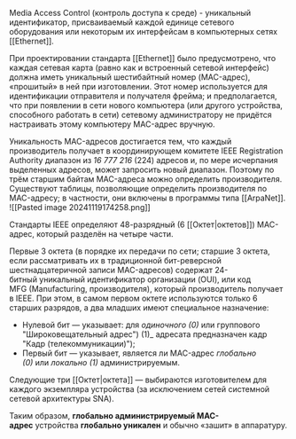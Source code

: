 Media Access Control (контроль доступа к среде) - уникальный идентификатор, присваиваемый каждой единице сетевого оборудования или некоторым их интерфейсам в компьютерных сетях [[Ethernet]].

При проектировании стандарта [[Ethernet]] было предусмотрено, что каждая сетевая карта (равно как и встроенный сетевой интерфейс) должна иметь уникальный шестибайтный номер (MAC-адрес), «прошитый» в ней при изготовлении. Этот номер используется для идентификации отправителя и получателя фрейма; и предполагается, что при появлении в сети нового компьютера (или другого устройства, способного работать в сети) сетевому администратору не придётся настраивать этому компьютеру MAC-адрес вручную.

Уникальность MAC-адресов достигается тем, что каждый производитель получает в координирующем комитете IEEE Registration Authority диапазон из _16 777 216_ (224) адресов и, по мере исчерпания выделенных адресов, может запросить новый диапазон. Поэтому по трём старшим байтам MAC-адреса можно определить производителя. Существуют таблицы, позволяющие определить производителя по MAC-адресу; в частности, они включены в программы типа [[ArpaNet]].
 ![[Pasted image 20241119174258.png]]

Стандарты IEEE определяют 48-разрядный (6 [[Oктет|октетов]]) MAC-адрес, который разделён на четыре части.

Первые 3 октета (в порядке их передачи по сети; старшие 3 октета, если рассматривать их в традиционной бит-реверсной шестнадцатеричной записи MAC-адресов) содержат 24-битный уникальный идентификатор организации (OUI), или код MFG (Manufacturing, производителя), который производитель получает в IEEE. При этом, в самом первом октете используются только 6 старших разрядов, а два младших имеют специальное назначение:

- Нулевой бит — указывает: для _одиночного (0)_ или группового "Широковещательный адрес") (1)_ адресата предназначен кадр "Кадр (телекоммуникации)");
- Первый бит — указывает, является ли MAC-адрес _глобально (0)_ или _локально (1)_ администрируемым.

Следующие три [[Oктет|октета]] — выбираются изготовителем для каждого экземпляра устройства (за исключением сетей системной сетевой архитектуры SNA).

Таким образом, **глобально администрируемый MAC-адрес** устройства **глобально уникален** и обычно «зашит» в аппаратуру.

